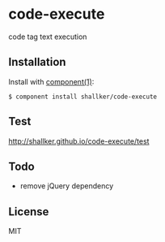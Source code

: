 
# code-execute

  code tag text execution

## Installation

  Install with [component(1)](http://component.io):

    $ component install shallker/code-execute

## Test
http://shallker.github.io/code-execute/test   


## Todo
- remove jQuery dependency

## License

  MIT
